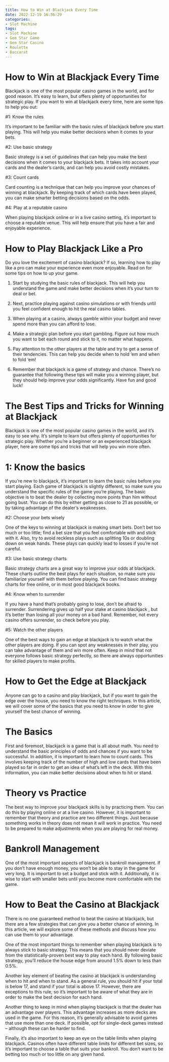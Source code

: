 ```yaml
---
title: How to Win at Blackjack Every Time
date: 2022-12-19 16:56:29
categories:
- Slot Machine
tags:
- Slot Machine
- Gem Star Game
- Gem Star Casino
- Roulette
- Baccarat
---
```



#  How to Win at Blackjack Every Time

Blackjack is one of the most popular casino games in the world, and for good reason. It’s easy to learn, but offers plenty of opportunities for strategic play. If you want to win at blackjack every time, here are some tips to help you out:

#1: Know the rules

It’s important to be familiar with the basic rules of blackjack before you start playing. This will help you make better decisions when it comes to your bets.

#2: Use basic strategy

Basic strategy is a set of guidelines that can help you make the best decisions when it comes to your blackjack bets. It takes into account your cards and the dealer’s cards, and can help you avoid costly mistakes.

#3: Count cards

Card counting is a technique that can help you improve your chances of winning at blackjack. By keeping track of which cards have been played, you can make smarter betting decisions based on the odds.

#4: Play at a reputable casino

When playing blackjack online or in a live casino setting, it’s important to choose a reputable venue. This will help ensure that you have a fair and enjoyable experience.

#  How to Play Blackjack Like a Pro 

Do you love the excitement of casino blackjack? If so, learning how to play like a pro can make your experience even more enjoyable. Read on for some tips on how to up your game.

1. Start by studying the basic rules of blackjack. This will help you understand the game and make better decisions when it’s your turn to deal or bet.

2. Next, practice playing against casino simulations or with friends until you feel confident enough to hit the real casino tables.

3. When playing at a casino, always gamble within your budget and never spend more than you can afford to lose.

4. Make a strategic plan before you start gambling. Figure out how much you want to bet each round and stick to it, no matter what happens.

5. Pay attention to the other players at the table and try to get a sense of their tendencies. This can help you decide when to hold ‘em and when to fold ‘em!

6. Remember that blackjack is a game of strategy and chance. There’s no guarantee that following these tips will make you a winning player, but they should help improve your odds significantly. Have fun and good luck!

#  The Best Tips and Tricks for Winning at Blackjack 

Blackjack is one of the most popular casino games in the world, and it’s easy to see why. It’s simple to learn but offers plenty of opportunities for strategic play. Whether you’re a beginner or an experienced blackjack player, here are some tips and tricks that will help you win more often.

# 1: Know the basics 

If you’re new to blackjack, it’s important to learn the basic rules before you start playing. Each game of blackjack is slightly different, so make sure you understand the specific rules of the game you’re playing. The basic objective is to beat the dealer by collecting more points than him without going bust. You can do this by either getting as close to 21 as possible, or by taking advantage of the dealer’s weaknesses.

#2: Choose your bets wisely 

One of the keys to winning at blackjack is making smart bets. Don’t bet too much or too little; find a bet size that you feel comfortable with and stick with it. Also, try to avoid reckless plays such as splitting 10s or doubling down on weak hands. These plays can quickly lead to losses if you’re not careful.

#3: Use basic strategy charts 

Basic strategy charts are a great way to improve your odds at blackjack. These charts outline the best plays for each situation, so make sure you familiarize yourself with them before playing. You can find basic strategy charts for free online, or in most good blackjack books.

#4: Know when to surrender 

If you have a hand that’s probably going to lose, don’t be afraid to surrender. Surrendering gives up half your stake at casino blackjack , but it’s better than losing all your money on a bad hand. Remember, not every casino offers surrender, so check before you play.

#5: Watch the other players 

One of the best ways to gain an edge at blackjack is to watch what the other players are doing. If you can spot any weaknesses in their play, you can take advantage of them and win more often. Keep in mind that not everyone follows basic strategy perfectly, so there are always opportunities for skilled players to make profits.

#  How to Get the Edge at Blackjack 

Anyone can go to a casino and play blackjack, but if you want to gain the edge over the house, you need to know the right techniques. In this article, we will cover some of the basics that you need to know in order to give yourself the best chance of winning.

# The Basics

First and foremost, blackjack is a game that is all about math. You need to understand the basic principles of odds and chances if you want to be successful. In addition, it is important to learn how to count cards. This involves keeping track of the number of high and low cards that have been played so far in order to get an idea of what’s left in the deck. With this information, you can make better decisions about when to hit or stand.

# Theory vs Practice

The best way to improve your blackjack skills is by practicing them. You can do this by playing online or at a live casino. However, it is important to remember that theory and practice are two different things. Just because something works in theory does not mean it will work in practice. You need to be prepared to make adjustments when you are playing for real money.

# Bankroll Management

One of the most important aspects of blackjack is bankroll management. If you don’t have enough money, you won’t be able to stay in the game for very long. It is important to set a budget and stick with it. Additionally, it is wise to start with smaller bets until you become more comfortable with the game.

#  How to Beat the Casino at Blackjack

There is no one guaranteed method to beat the casino at blackjack, but there are a few strategies that can give you a better chance of winning. In this article, we will explore some of these methods and discuss how you can use them to your advantage.

One of the most important things to remember when playing blackjack is to always stick to basic strategy. This means that you should never deviate from the statistically-proven best way to play each hand. By following basic strategy, you’ll reduce the house edge from around 1.5% down to less than 0.5%.

Another key element of beating the casino at blackjack is understanding when to hit and when to stand. As a general rule, you should hit if your total is below 17, and stand if your total is above 17. However, there are exceptions to this rule, so it’s important to be aware of what they are in order to make the best decision for each hand.

Another thing to keep in mind when playing blackjack is that the dealer has an advantage over players. This advantage increases as more decks are used in the game. For this reason, it’s generally advisable to avoid games that use more than one deck. If possible, opt for single-deck games instead – although these can be harder to find.

Finally, it’s also important to keep an eye on the table limits when playing blackjack. Casinos often have different table limits for different bet sizes, so it’s important to choose a table that suits your bankroll. You don’t want to be betting too much or too little on any given hand.